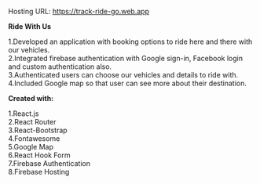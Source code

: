 Hosting URL: https://track-ride-go.web.app

**Ride With Us**

1.Developed an application with booking options to ride here and there with our vehicles.<br />
2.Integrated firebase authentication with Google sign-in, Facebook login and custom authentication also.<br />
3.Authenticated users can choose our vehicles and details to ride with.<br />
4.Included Google map so that user can see more about their destination.<br />

**Created with:**

1.React.js<br />
2.React Router<br />
3.React-Bootstrap<br />
4.Fontawesome<br />
5.Google Map<br />
6.React Hook Form<br />
7.Firebase Authentication<br />
8.Firebase Hosting<br />